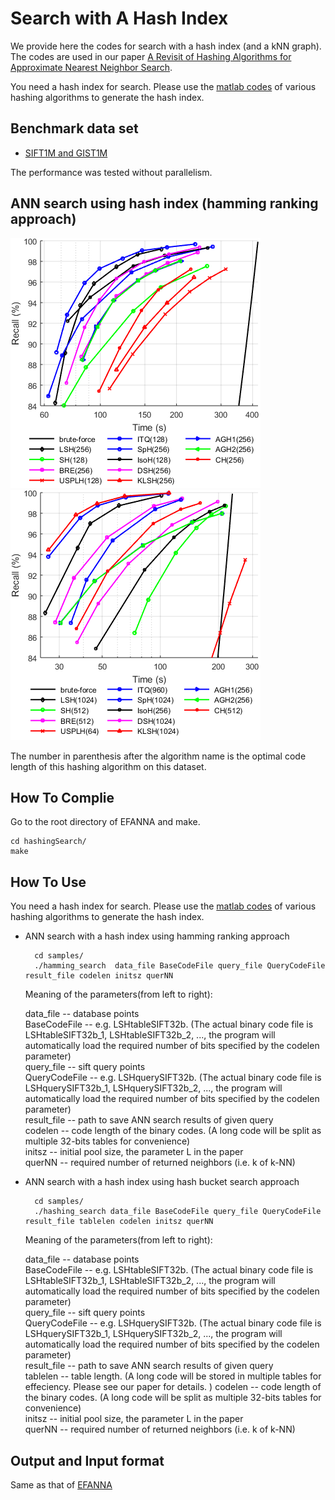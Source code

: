 Search with A Hash Index 
============
We provide here the codes for search with a hash index (and a kNN graph). The codes are used in our paper [A Revisit of Hashing Algorithms for Approximate Nearest Neighbor Search](http://arxiv.org/abs/1612.07545).    

You need a hash index for search. Please use the [matlab codes](https://github.com/dengcai78/MatlabFunc/tree/master/ANNS/Hashing) of various hashing algorithms to generate the hash index.

Benchmark data set
-------
* [SIFT1M and GIST1M](http://corpus-texmex.irisa.fr/)

The performance was tested without parallelism.   

ANN search using hash index (hamming ranking approach)
------

![SIFT100nn](figures/SIFT.png)     
![GIST100nn](figures/GIST.png)    

The number in parenthesis after the algorithm name is the optimal code length of this hashing algorithm on this dataset.


How To Complie    
-------
Go to the root directory of EFANNA and make.    

	cd hashingSearch/
	make

How To Use    
------
You need a hash index for search. Please use the [matlab codes](https://github.com/dengcai78/MatlabFunc/tree/master/ANNS/Hashing) of various hashing algorithms to generate the hash index.

* ANN search with a hash index using hamming ranking approach

		cd samples/
		./hamming_search  data_file BaseCodeFile query_file QueryCodeFile result_file codelen initsz querNN

  Meaning of the parameters(from left to right):   

	data_file     -- database points  
	BaseCodeFile  -- e.g. LSHtableSIFT32b. (The actual binary code file is LSHtableSIFT32b_1, LSHtableSIFT32b_2, ..., the program will automatically load the required number of bits specified by the codelen parameter)  
	query_file    -- sift query points  
	QueryCodeFile -- e.g. LSHquerySIFT32b. (The actual binary code file is LSHquerySIFT32b_1, LSHquerySIFT32b_2, ..., the program will automatically load the required number of bits specified by the codelen parameter)  
	result_file   -- path to save ANN search results of given query   
	codelen       -- code length of the binary codes. (A long code will be split as multiple 32-bits tables for convenience)   
	initsz        -- initial pool size, the parameter L in the paper  
    querNN        -- required number of returned neighbors (i.e. k of k-NN)   


* ANN search with a hash index using hash bucket search approach

		cd samples/
		./hashing_search data_file BaseCodeFile query_file QueryCodeFile result_file tablelen codelen initsz querNN 

  Meaning of the parameters(from left to right):   

	data_file     -- database points  
	BaseCodeFile  -- e.g. LSHtableSIFT32b. (The actual binary code file is LSHtableSIFT32b_1, LSHtableSIFT32b_2, ..., the program will automatically load the required number of bits specified by the codelen parameter)  
	query_file    -- sift query points  
	QueryCodeFile -- e.g. LSHquerySIFT32b. (The actual binary code file is LSHquerySIFT32b_1, LSHquerySIFT32b_2, ..., the program will automatically load the required number of bits specified by the codelen parameter)  
	result_file   -- path to save ANN search results of given query   
	tablelen      -- table length. (A long code will be stored in multiple tables for effeciency. Please see our paper for details. )
    codelen       -- code length of the binary codes. (A long code will be split as multiple 32-bits tables for convenience)   
    initsz        -- initial pool size, the parameter L in the paper  
    querNN        -- required number of returned neighbors (i.e. k of k-NN)   


Output and Input format
------
Same as that of [EFANNA](https://github.com/fc731097343/efanna)



